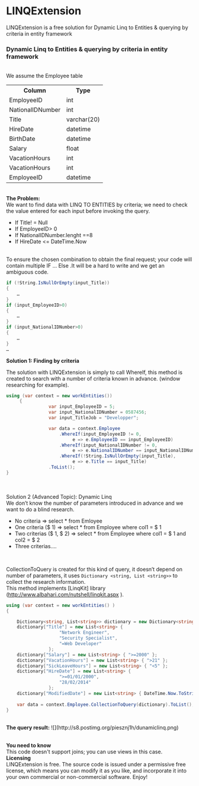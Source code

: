 LINQExtension
=============

LINQExtension is a free solution for Dynamic Linq to Entities &amp; querying by criteria in entity framework

<h3> Dynamic Linq to Entities & querying by criteria in entity framework </h3><br>
We assume the Employee table<br>
<table>
<tr>
<th>Column</th><th>		Type</th>
</tr>
<tr>
<td>EmployeeID</td><td>	int</td>
</tr>
<tr>
<td>NationalIDNumber</td><td>	int</td>
</tr>
<tr>
<td>Title</td><td>	varchar(20)</td>
</tr>
<tr>
<td>HireDate</td><td>	datetime</td>
</tr>
<tr>
<td>BirthDate</td><td>	datetime</td>
</tr>
<tr>
<td>Salary</td><td>	float</td>
</tr>
<tr>
<td>VacationHours</td><td>	int</td>
</tr>
<tr>
<td>VacationHours</td><td>	int</td>
</tr>
<tr>
<td>EmployeeID</td><td>	datetime</td>
</tr>
</table>
<br>
<b> The Problem: </b><br>
We want to find data with LINQ TO ENTITIES by criteria; we need to check the value entered for each input before invoking the query.<br>
<ul>
<li>
If Title! = Null 
</li>
<li>
If EmployeeID> 0 
</li>
<li>
If NationalIDNumber.lenght  ==8
</li>
<li>
If HireDate <= DateTime.Now
</li>
</ul><br>
To ensure the chosen combination to obtain the final request; your code will contain multiple IF ... Else .It will be a hard to write and we get an ambiguous code.<br>

```csharp
if (!String.IsNullOrEmpty(input_Title))
{
	…
}
if (input_EmployeeID>0)
{
	…
}
if (input_NationalIDNumber>0)
{
	…
}
…
```

<b>Solution 1: Finding by criteria</b><br>

The solution with LINQExtension is simply to call WhereIf, this method is created to search with a number of criteria known in advance. (window researching for example).<br>
```csharp
using (var context = new workEntities())
     {
                var input_EmployeeID = 5;
                var input_NationalIDNumber = 0587456;
                var input_TitleJob = "Developper";

                var data = context.Employee
            		.WhereIf(input_EmployeeID != 0, 
                         e => e.EmployeeID == input_EmployeeID)
     		        .WhereIf(input_NationalIDNumber != 0, 
                         e => e.NationalIDNumber == input_NationalIDNumber)
            		.WhereIf(!String.IsNullOrEmpty(input_Title),
                         e => e.Title == input_Title)
                .ToList();
}

```
<br>
<br>Solution 2 (Advanced Topic): Dynamic Linq</b><br>
We don’t know the number of parameters introduced in advance and we want to do a blind research. 
<ul>
<li> No criteria => select * from Emloyee  </li>
<li>One criteria ($ 1) => select * from Employee where col1 = $ 1  </li>
<li>Two criterias ($ 1, $ 2) => select * from Employee where col1 = $ 1 and col2 = $ 2 </li>
<li>Three criterias....</li>
</ul><br>

CollectionToQuery is created for this kind of query, it doesn’t depend on number of parameters, it uses ``` Dictionary <string, List <string>> ``` to collect the research information.<br>
This method implements [LinqKit] library (http://www.albahari.com/nutshell/linqkit.aspx ).<br>
```csharp
using (var context = new workEntities() )
{

	Dictionary<string, List<string>> dictionary = new Dictionary<string, List<string>>();
	dictionary["Title"] = new List<string> {  
					"Network Engineer", 
					"Security Specialist", 
					"=Web Developer"
	 			};
	dictionary["Salary"] = new List<string> { ">=2000" };
	dictionary["VacationHours"] = new List<string> { ">21" };
	dictionary["SickLeaveHours"] = new List<string> { "<5" };                
	dictionary["HireDate"] = new List<string> { 
					">=01/01/2000",
					"28/02/2014" 
				};
	dictionary["ModifiedDate"] = new List<string> { DateTime.Now.ToString() };
	
	var data = context.Employee.CollectionToQuery(dictionary).ToList();
}

```
<br>
<b>The query result:</b>
![](http://s8.postimg.org/piesznj1h/dunamiclinq.png)<br><br>

<b>You need to know</b><br>
This code doesn't support joins; you can use views in this case.<br>
<b>Licensing</b><br>
LINQExtension is free. The source code is issued under a permissive free license, which means you can modify it as you like, and incorporate it into your own commercial or non-commercial software. Enjoy!
